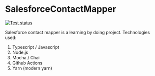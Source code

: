 # SalesforceContactMapper

[![Test status](https://github.com/kusl/salesforcecontactmapper/actions/workflows/test.yml/badge.svg?branch=dev)](https://github.com/kusl/salesforcecontactmapper/actions/workflows/test.yml)

Salesforce contact mapper is a learning by doing project. 
Technologies used: 

1. Typescript / Javascript
2. Node.js
3. Mocha / Chai
4. Github Actions
5. Yarn (modern yarn)

